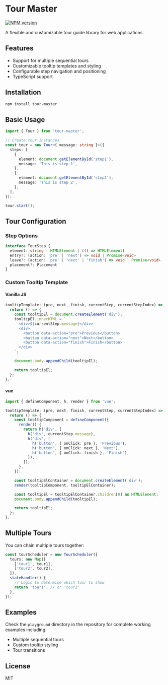 # Tour Master

[![NPM version](https://img.shields.io/npm/v/tour-master?color=a1b858&label=)](https://www.npmjs.com/package/tour-master)

A flexible and customizable tour guide library for web applications.

## Features

- Support for multiple sequential tours
- Customizable tooltip templates and styling
- Configurable step navigation and positioning
- TypeScript support

## Installation

```bash
npm install tour-master
```

## Basic Usage

```typescript
import { Tour } from 'tour-master';

// Create tour instances
const tour = new Tour<{ message: string }>({
  steps: [
    {
      element: document.getElementById('step1'),
      message: 'This is step 1',
    },
    {
      element: document.getElementById('step2'),
      message: 'This is step 2',
    },
  ],
});

tour.start();
```

## Tour Configuration

### Step Options

```typescript
interface TourStep {
  element: string | HTMLElement | (() => HTMLElement)
  entry?: (action: 'pre' | 'next') => void | Promise<void>
  leave?: (action: 'pre' | 'next' | 'finish') => void | Promise<void>
  placement?: Placement
}
```

### Custom Tooltip Template

#### Vanilla JS
```typescript
tooltipTemplate: (pre, next, finish, currentStep, currentStepIndex) => {
  return () => {
    const tooltipEl = document.createElement('div');
    tooltipEl.innerHTML = `
      <div>${currentStep.message}</div>
      <div>
        <button data-action="pre">Previous</button>
        <button data-action="next">Next</button>
        <button data-action="finish">Finish</button>
      </div>
    `;

    document.body.appendChild(tooltipEl);

    return tooltipEl;
  };
};
```

#### vue
```typescript
import { defineComponent, h, render } from 'vue';

tooltipTemplate: (pre, next, finish, currentStep, currentStepIndex) => {
  return () => {
    const tooltipComponent = defineComponent({
      render() {
        return h('div', [
          h('div', currentStep.message),
          h('div', [
            h('button', { onClick: pre }, 'Previous'),
            h('button', { onClick: next }, 'Next'),
            h('button', { onClick: finish }, 'Finish'),
          ]),
        ]);
      },
    });

    const tooltipElContainer = document.createElement('div');
    render(tooltipComponent, tooltipElContainer);

    const tooltipEl = tooltipElContainer.children[0] as HTMLElement;
    document.body.appendChild(tooltipEl);

    return tooltipEl;
  };
};
```

## Multiple Tours

You can chain multiple tours together:

```typescript
const tourScheduler = new TourScheduler({
  tours: new Map([
    ['tour1', tour1],
    ['tour2', tour2],
  ]),
  stateHandler() {
    // Logic to determine which tour to show
    return 'tour1'; // or 'tour2'
  },
});
```

## Examples

Check the `playground` directory in the repository for complete working examples including:

- Multiple sequential tours
- Custom tooltip styling
- Tour transitions

## License

MIT
